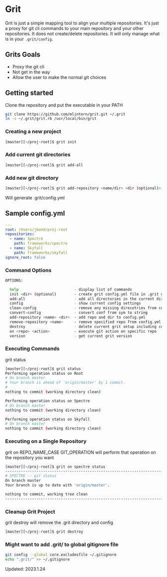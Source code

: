 # Grit

Grit is just a simple mapping tool to align your multiple repositories. It's just a proxy for git cli commands to your main repository and your other repositories. It does not create/delete repositories.  It will only manage what is in your `.grit/config`.

## Grits Goals

* Proxy the git cli
* Not get in the way
* Allow the user to make the normal git choices

## Getting started

Clone the repository and put the executable in your PATH

```sh
git clone https://github.com/mlintern/grit.git ~/.grit
ln -s ~/.grit/grit.rb /usr/local/bin/grit
```

### Creating a new project

```sh
[master][~/proj-root]$ grit init
```

### Add current git directories

```sh
[master][~/proj-root]$ grit add-all
```

### Add new git directory

```sh
[master][~/proj-root]$ grit add-repository <name/dir> <dir (optional)>
```

Will generate .grit/config.yml

## Sample config.yml

```yaml
---
root: /Users/jbond/proj-root
repositories:
  - name: Spectre
    path: frameworks/spectre
  - name: Skyfall
    path: frameworks/skyfall
ignore_root: false
```

### Command Options

```sh
OPTIONS:

  help                         - display list of commands
  init <dir> (optional)        - create grit config.yml file in .grit dir
  add-all                      - add all directories in the current directory to config.yml
  config                       - show current config settings
  clean-config                 - remove any missing direcotries from config.yml
  convert-config               - convert conf from sym to string
  add-repository <name> <dir>  - add repo and dir to config.yml
  remove-repository <name>     - remove specified repo from config.yml
  destroy                      - delete current grit setup including config and .grit directory
  on <repo> <action>           - execute git action on specific repo
  version                      - get current grit version
```

### Executing Commands

grit status

```sh
[master][~/proj-root]$ grit status
Performing operation status on Root
# On branch master
# Your branch is ahead of 'origin/master' by 1 commit.
#
nothing to commit (working directory clean)

Performing operation status on Spectre
# On branch master
nothing to commit (working directory clean)

Performing operation status on Skyfall
# On branch master
nothing to commit (working directory clean)
```

### Executing on a Single Repository

grit on REPO_NAME_CASE GIT_OPERATION will perform that operation on the repository you want

```sh
[master][~/proj-root]$ grit on spectre status
--------------------------------------------------------------------------------
# SPECTRE -- git status
On branch master
Your branch is up to date with 'origin/master'.

nothing to commit, working tree clean
--------------------------------------------------------------------------------
```

### Cleanup Grit Project

grit destroy will remove the .grit directory and config

```sh
[master][~/proj-root]$ grit destroy
```

### Might want to add .grit/ to global gitignore file

```sh
git config --global core.excludesfile ~/.gitignore
echo ".grit/" >> ~/.gitignore
```

Updated: 2023.1.24
